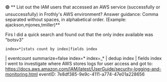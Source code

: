 🟢 **
List out the IAM users that accessed an AWS service (successfully or unsuccessfully) in Frothly's AWS environment? Answer guidance: Comma separated without spaces, in alphabetical order. (Example: ajackson,mjones,tmiller)**  

Firs I did a quick search and found out that the only index available was "botsv3"
```
index=*|stats count by index|fields index
```
| eventcount summarize=false index=* index=_* | dedup index | fields index
I went to investigate where AWS stores logs for user access and got to: https://docs.aws.amazon.com/IAM/latest/UserGuide/security-logging-and-monitoring.html
 eventID: 7e8df385-9e9c-4111-a774-47e01a228656 
